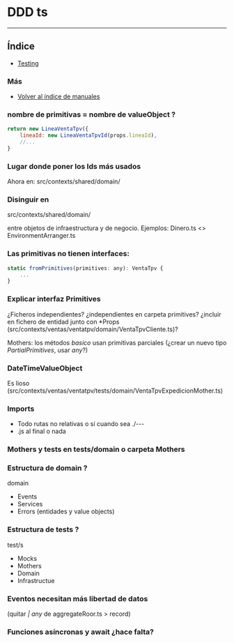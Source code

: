 # DDD ts

---

## Índice

- [Testing](./testing.md)

### Más

- [Volver al índice de manuales](../README.md)



### nombre de primitivas = nombre de valueObject ? 
```js
return new LineaVentaTpv({
    lineaId: new LineaVentaTpvId(props.lineaId),
    //...
}
```

### Lugar donde poner los Ids más usados
Ahora en: 
src/contexts/shared/domain/

### Disinguir en

src/contexts/shared/domain/

entre objetos de infraestructura y de negocio. Ejemplos: Dinero.ts <> EnvironmentArranger.ts

### Las primitivas no tienen interfaces:
```js
static fromPrimitives(primitives: any): VentaTpv {
    ...
}
```
### Explicar interfaz Primitives
¿Ficheros independientes? ¿independientes en carpeta primitives? ¿incluir en fichero de entidad junto con *Props (src/contexts/ventas/ventatpv/domain/VentaTpvCliente.ts)?

Mothers: los métodos _basico_ usan primitivas parciales (¿crear un nuevo tipo _PartialPrimitives_, usar _any_?)

### DateTimeValueObject
Es lioso (src/contexts/ventas/ventatpv/tests/domain/VentaTpvExpedicionMother.ts)

### Imports
+ Todo rutas no relativas o sí cuando sea ./---
+ .js al final o nada

### Mothers y tests en tests/domain o carpeta Mothers

### Estructura de domain ?
domain
+ Events
+ Services
+ Errors
(entidades y value objects)

### Estructura de tests ?
test/s
+ Mocks
+ Mothers
+ Domain
+ Infrastructue

### Eventos necesitan más libertad de datos
(quitar _| any_ de aggregateRoor.ts > record)

### Funciones asíncronas y await ¿hace falta?
